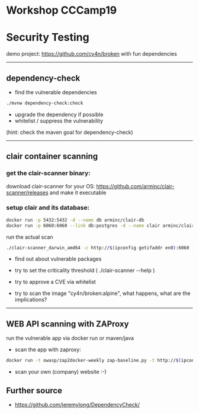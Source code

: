 # Workshop CCCamp19
# Security Testing

demo project: https://github.com/cy4n/broken with fun dependencies

---

## dependency-check

* find the vulnerable dependencies

```bash
./mvnw dependency-check:check
```

* upgrade the dependency if possible
* whitelist / suppress the vulnerability

(hint: check the maven goal for dependency-check)

---

## clair container scanning
### get the clair-scanner binary:

download clair-scanner for your OS: https://github.com/arminc/clair-scanner/releases and make it executable

### setup clair and its database:
```bash
docker run -p 5432:5432 -d --name db arminc/clair-db
docker run -p 6060:6060 --link db:postgres -d --name clair arminc/clair-local-scan
```

run the actual scan
```bash
./clair-scanner_darwin_amd64 -c http://$(ipconfig getifaddr en0):6060 --ip $(ipconfig getifaddr en0) -r clair-report.json -l clair.log -w clair-whitelist.yml cy4n/broken:latest
```

* find out about vulnerable packages
* try to set the criticality threshold ( ./clair-scanner --help )
* try to approve a CVE via whitelist

* try to scan the image "cy4n/broken:alpine", what happens, what are the implications?

---
## WEB API scanning with ZAProxy

run the vulnerable app via docker run or maven/java

* scan the app with zaproxy:

```bash
docker run -t owasp/zap2docker-weekly zap-baseline.py -t http://$(ipconfig getifaddr en0):8080
```

* scan your own (company) website :-)


## Further source

* https://github.com/jeremylong/DependencyCheck/
